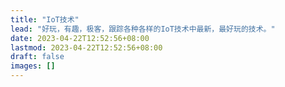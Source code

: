 ```yaml
---
title: "IoT技术"
lead: "好玩，有趣，极客，跟踪各种各样的IoT技术中最新，最好玩的技术。"
date: 2023-04-22T12:52:56+08:00
lastmod: 2023-04-22T12:52:56+08:00
draft: false
images: []
---
```

